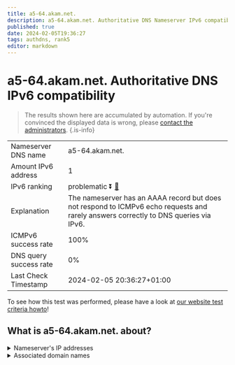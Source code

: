```yaml
---
title: a5-64.akam.net.
description: a5-64.akam.net. Authoritative DNS Nameserver IPv6 compatibility
published: true
date: 2024-02-05T19:36:27
tags: authdns, rank5
editor: markdown
---
```


# a5-64.akam.net. Authoritative DNS IPv6 compatibility

> The results shown here are accumulated by automation. If you're convinced the displayed data is wrong, please [contact the administrators](/howto/chat). 
{.is-info}




|   |   |
| - | - |
| Nameserver DNS name | a5-64.akam.net.
| Amount IPv6 address | 1
| IPv6 ranking | problematic :arrow_double_down: [🔗](/howto/ranking) |
| Explanation | The nameserver has an AAAA record but does not respond to ICMPv6 echo requests and rarely answers correctly to DNS queries via IPv6. |
| ICMPv6 success rate | 100%|
| DNS query success rate | 0% |
| Last Check Timestamp | 2024-02-05 20:36:27+01:00 |

To see how this test was performed, please have a look at [our website test criteria howto](/howto/testcriteria/authdns)!


## What is a5-64.akam.net. about?




<details>
<summary>Nameserver's IP addresses</summary>

2600:1480:b000::40

</details>



<details>
<summary>Associated domain names</summary>

www.amd.com

</details>
